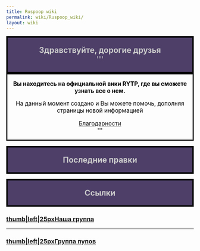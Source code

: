 ```yaml
---
title: Ruspoop wiki
permalink: wiki/Ruspoop_wiki/
layout: wiki
---
```


<mainpage-leftcolumn-start/>

<div style="border:4px solid #000000; background:#4d3f68; text-align:center; font-size:150%; color:#cccccc">

**Здравствуйте, дорогие друзья**  
'''

</div>
<div style="border:3px solid #000000; background:#сссссс; text-align:center; font-size:110%; color:#000000">

**Вы находитесь на официальной вики RYTP, где вы сможете узнать все о
нем.**

На данный момент создано [](Служебная:Allpages "wikilink") и Вы можете
помочь, дополняя страницы новой информацией

[Благодарности](Благодарности "wikilink")  
'''

</div>

<mainpage-endcolumn/> <mainpage-rightcolumn-start/>

<div style="border:4px solid #000000; background:#4d3f68; text-align:center; font-size:150%; color:#cccccc">

**Последние правки**

</div>

<activityfeed size="5" shortlist="false"></activityfeed>

<div style="border:4px solid #000000; background:#4d3f68; text-align:center; font-size:150%; color:#cccccc">

**Ссылки**

</div>

### **[thumb\|left\|25px](Файл:Vk_icon-icons.com_66681.png "wikilink")[Наша группа](https://vk.com/ruspoopwiki)**

------------------------------------------------------------------------

### **[thumb\|left\|25px](Файл:Vk_icon-icons.com_66681.png "wikilink")[Группа пупов](https://vk.com/russianpoop)**

<mainpage-endcolumn/>
